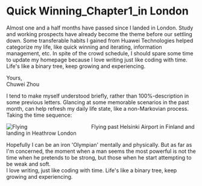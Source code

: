 # Quick Winning_Chapter1_in London      

Almost one and a half months have passed since I landed in London. Study and working prospects have already become the theme before our settling down. Some transferable habits I gained from Huawei Technologies helped categorize my life, like quick winning and iterating, information management, etc. In spite of the crowd schedule, I should spare some time to update my homepage because I love writing just like coding with time. Life's like a binary tree, keep growing and experiencing.                    
                       
                       
Yours,                
Chuwei Zhou                         


          
          

I tend to make myself understood briefly, rather than 100%-description in some previous letters. Glancing at some memorable scenarios in the past month, can help refresh my daily life state, like a non-Markovian process. Taking the time sequence:           

![Flying](https://github.com/zhouchw5/interaction.github.io/blob/Life-in-UK/%E5%BE%AE%E4%BF%A1%E5%9B%BE%E7%89%87_20181101185617.jpg)
&nbsp; &nbsp;&nbsp; &nbsp; &nbsp; &nbsp; &nbsp; &nbsp;&nbsp; &nbsp; &nbsp; &nbsp;&nbsp; &nbsp; &nbsp;&nbsp; &nbsp; &nbsp;&nbsp; &nbsp; &nbsp; &nbsp; &nbsp; &nbsp;Flying past Helsinki Airport in Finland and landing in Heathrow London                
                  
                   
                   


Hopefully I can be an iron 'Olympian' mentally and physically. But as far as I'm concerned, the moment when a man seems the most powerful is not the time when he pretends to be strong, but those when he start attempting to be weak and soft.  
I love writing, just like coding with time. Life's like a binary tree, keep growing and experiencing. 


